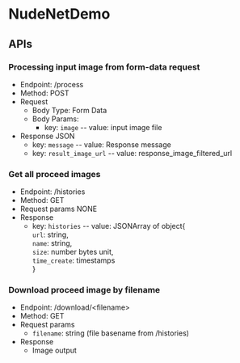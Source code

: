# NudeNetDemo

## APIs
### Processing input image from form-data request 
- Endpoint: /process 
- Method: POST
- Request
    - Body Type: Form Data
    - Body Params: 
        - key: `image` -- value: input image file
- Response JSON
    - key: `message` -- value: Response message
    - key: `result_image_url` -- value: response_image_filtered_url
### Get all proceed images 
- Endpoint: /histories
- Method: GET
- Request params NONE
- Response
    - key: `histories` -- value: JSONArray of object{  
    `url`: string,  
    `name`: string,  
    `size`: number bytes unit,  
    `time_create`: timestamps  
    }
### Download proceed image by filename
- Endpoint: /download/&lt;filename&gt;
- Method: GET
- Request params
    - `filename`: string (file basename from /histories)
- Response
    - Image output
